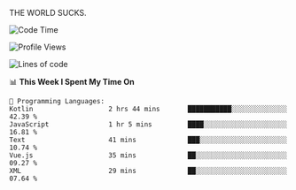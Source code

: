 THE WORLD SUCKS.

<!--START_SECTION:waka-->
![Code Time](http://img.shields.io/badge/Code%20Time-386%20hrs%2017%20mins-blue)

![Profile Views](http://img.shields.io/badge/Profile%20Views-0-blue)

![Lines of code](https://img.shields.io/badge/From%20Hello%20World%20I%27ve%20Written-1.9%20million%20lines%20of%20code-blue)

📊 **This Week I Spent My Time On** 

```text
💬 Programming Languages: 
Kotlin                   2 hrs 44 mins       ███████████░░░░░░░░░░░░░░   42.39 % 
JavaScript               1 hr 5 mins         ████░░░░░░░░░░░░░░░░░░░░░   16.81 % 
Text                     41 mins             ███░░░░░░░░░░░░░░░░░░░░░░   10.74 % 
Vue.js                   35 mins             ██░░░░░░░░░░░░░░░░░░░░░░░   09.27 % 
XML                      29 mins             ██░░░░░░░░░░░░░░░░░░░░░░░   07.64 % 
```


<!--END_SECTION:waka-->
